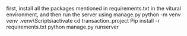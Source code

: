 first, install all the packages mentioned in requirements.txt in the vitural environment, and then run the server using manage.py
python -m venv venv
.venv\Scripts\activate
cd transaction_project
Pip install -r requirements.txt
python manage.py runserver 
